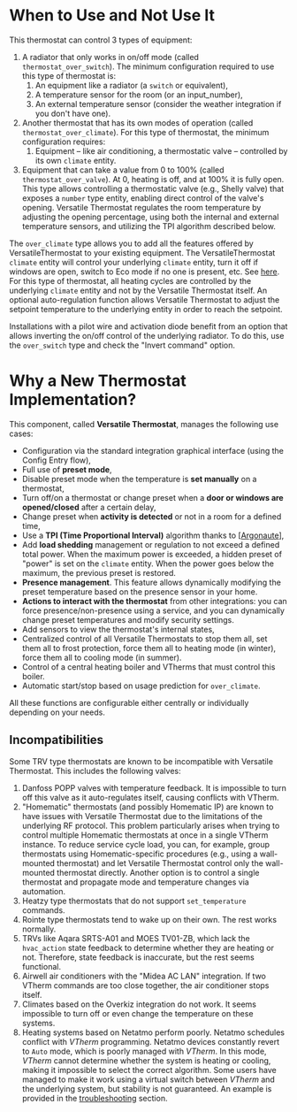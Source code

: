 # When to Use and Not Use It
This thermostat can control 3 types of equipment:
1. A radiator that only works in on/off mode (called `thermostat_over_switch`). The minimum configuration required to use this type of thermostat is:
   1. An equipment like a radiator (a `switch` or equivalent),
   2. A temperature sensor for the room (or an input_number),
   3. An external temperature sensor (consider the weather integration if you don't have one).
2. Another thermostat that has its own modes of operation (called `thermostat_over_climate`). For this type of thermostat, the minimum configuration requires:
   1. Equipment – like air conditioning, a thermostatic valve – controlled by its own `climate` entity.
3. Equipment that can take a value from 0 to 100% (called `thermostat_over_valve`). At 0, heating is off, and at 100% it is fully open. This type allows controlling a thermostatic valve (e.g., Shelly valve) that exposes a `number` type entity, enabling direct control of the valve's opening. Versatile Thermostat regulates the room temperature by adjusting the opening percentage, using both the internal and external temperature sensors, and utilizing the TPI algorithm described below.

The `over_climate` type allows you to add all the features offered by VersatileThermostat to your existing equipment. The VersatileThermostat `climate` entity will control your underlying `climate` entity, turn it off if windows are open, switch to Eco mode if no one is present, etc. See [here](#pourquoi-un-nouveau-thermostat-implémentation). For this type of thermostat, all heating cycles are controlled by the underlying `climate` entity and not by the Versatile Thermostat itself. An optional auto-regulation function allows Versatile Thermostat to adjust the setpoint temperature to the underlying entity in order to reach the setpoint.

Installations with a pilot wire and activation diode benefit from an option that allows inverting the on/off control of the underlying radiator. To do this, use the `over_switch` type and check the "Invert command" option.

# Why a New Thermostat Implementation?

This component, called __Versatile Thermostat__, manages the following use cases:
- Configuration via the standard integration graphical interface (using the Config Entry flow),
- Full use of **preset mode**,
- Disable preset mode when the temperature is **set manually** on a thermostat,
- Turn off/on a thermostat or change preset when a **door or windows are opened/closed** after a certain delay,
- Change preset when **activity is detected** or not in a room for a defined time,
- Use a **TPI (Time Proportional Interval)** algorithm thanks to [[Argonaute](https://forum.hacf.fr/u/argonaute/summary)],
- Add **load shedding** management or regulation to not exceed a defined total power. When the maximum power is exceeded, a hidden preset of "power" is set on the `climate` entity. When the power goes below the maximum, the previous preset is restored.
- **Presence management**. This feature allows dynamically modifying the preset temperature based on the presence sensor in your home.
- **Actions to interact with the thermostat** from other integrations: you can force presence/non-presence using a service, and you can dynamically change preset temperatures and modify security settings.
- Add sensors to view the thermostat's internal states,
- Centralized control of all Versatile Thermostats to stop them all, set them all to frost protection, force them all to heating mode (in winter), force them all to cooling mode (in summer).
- Control of a central heating boiler and VTherms that must control this boiler.
- Automatic start/stop based on usage prediction for `over_climate`.

All these functions are configurable either centrally or individually depending on your needs.

## Incompatibilities
Some TRV type thermostats are known to be incompatible with Versatile Thermostat. This includes the following valves:
1. Danfoss POPP valves with temperature feedback. It is impossible to turn off this valve as it auto-regulates itself, causing conflicts with VTherm.
2. "Homematic" thermostats (and possibly Homematic IP) are known to have issues with Versatile Thermostat due to the limitations of the underlying RF protocol. This problem particularly arises when trying to control multiple Homematic thermostats at once in a single VTherm instance. To reduce service cycle load, you can, for example, group thermostats using Homematic-specific procedures (e.g., using a wall-mounted thermostat) and let Versatile Thermostat control only the wall-mounted thermostat directly. Another option is to control a single thermostat and propagate mode and temperature changes via automation.
3. Heatzy type thermostats that do not support `set_temperature` commands.
4. Rointe type thermostats tend to wake up on their own. The rest works normally.
5. TRVs like Aqara SRTS-A01 and MOES TV01-ZB, which lack the `hvac_action` state feedback to determine whether they are heating or not. Therefore, state feedback is inaccurate, but the rest seems functional.
6. Airwell air conditioners with the "Midea AC LAN" integration. If two VTherm commands are too close together, the air conditioner stops itself.
7. Climates based on the Overkiz integration do not work. It seems impossible to turn off or even change the temperature on these systems.
8. Heating systems based on Netatmo perform poorly. Netatmo schedules conflict with _VTherm_ programming. Netatmo devices constantly revert to `Auto` mode, which is poorly managed with _VTherm_. In this mode, _VTherm_ cannot determine whether the system is heating or cooling, making it impossible to select the correct algorithm. Some users have managed to make it work using a virtual switch between _VTherm_ and the underlying system, but stability is not guaranteed. An example is provided in the [troubleshooting](troubleshooting.md) section.

